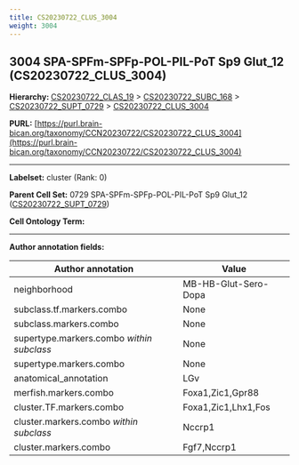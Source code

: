 ```yaml
---
title: CS20230722_CLUS_3004
weight: 3004
---
```

## 3004 SPA-SPFm-SPFp-POL-PIL-PoT Sp9 Glut_12 (CS20230722_CLUS_3004)
<b>Hierarchy: </b>
[CS20230722_CLAS_19](../CS20230722_CLAS_19) >
[CS20230722_SUBC_168](../CS20230722_SUBC_168) >
[CS20230722_SUPT_0729](../CS20230722_SUPT_0729) >
[CS20230722_CLUS_3004](../CS20230722_CLUS_3004)

**PURL:** [https://purl.brain-bican.org/taxonomy/CCN20230722/CS20230722_CLUS_3004](https://purl.brain-bican.org/taxonomy/CCN20230722/CS20230722_CLUS_3004)

---


**Labelset:** cluster (Rank: 0)

**Parent Cell Set:** 0729 SPA-SPFm-SPFp-POL-PIL-PoT Sp9 Glut_12 ([CS20230722_SUPT_0729](../CS20230722_SUPT_0729))



**Cell Ontology Term:** 

[MARKER GENES.]: #


---

[TRANSFERRED ANNOTATIONS.]: #


[AUTHOR ANNOTATION FIELDS.]: #


**Author annotation fields:**

| Author annotation | Value |
|-------------------|-------|
|neighborhood|MB-HB-Glut-Sero-Dopa|
|subclass.tf.markers.combo|None|
|subclass.markers.combo|None|
|supertype.markers.combo _within subclass_|None|
|supertype.markers.combo|None|
|anatomical_annotation|LGv|
|merfish.markers.combo|Foxa1,Zic1,Gpr88|
|cluster.TF.markers.combo|Foxa1,Zic1,Lhx1,Fos|
|cluster.markers.combo _within subclass_|Nccrp1|
|cluster.markers.combo|Fgf7,Nccrp1|
